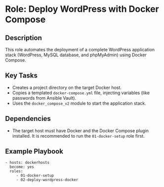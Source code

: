 # Role: Deploy WordPress with Docker Compose

## Description

This role automates the deployment of a complete WordPress application stack (WordPress, MySQL database, and phpMyAdmin) using Docker Compose.

## Key Tasks
- Creates a project directory on the target Docker host.
- Copies a templated `docker-compose.yml` file, injecting variables (like passwords from Ansible Vault).
- Uses the `docker_compose_v2` module to start the application stack.

## Dependencies
- The target host must have Docker and the Docker Compose plugin installed. It is recommended to run the `01-docker-setup` role first.

## Example Playbook

    - hosts: dockerhosts
      become: yes
      roles:
         - 01-docker-setup
         - 02-deploy-wordpress-docker